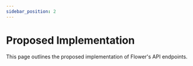 ```yaml
---
sidebar_position: 2
---
```


# Proposed Implementation

This page outlines the proposed implementation of Flower's API endpoints.